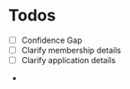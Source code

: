 # Todos

- [ ] Confidence Gap
- [ ] Clarify membership details
- [ ] Clarify application details
- 
